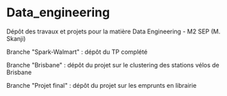 # Data_engineering
Dépôt des travaux et projets pour la matière Data Engineering - M2 SEP (M. Skanji)

Branche "Spark-Walmart" : dépôt du TP complété

Branche "Brisbane" : dépôt du projet sur le clustering des stations vélos de Brisbane

Branche "Projet final" : dépôt du projet sur les emprunts en librairie


